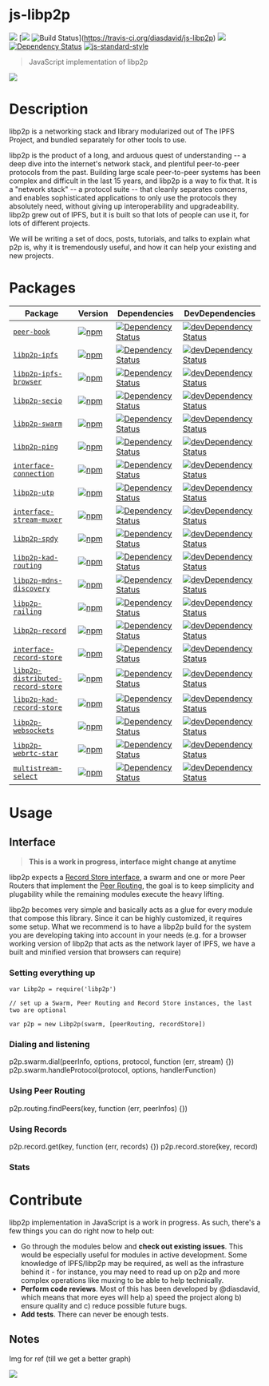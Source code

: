 js-libp2p
=========

[![](https://img.shields.io/badge/made%20by-Protocol%20Labs-blue.svg?style=flat-square)](http://ipn.io) [[![](https://img.shields.io/badge/freenode-%23ipfs-blue.svg?style=flat-square)](http://webchat.freenode.net/?channels=%23ipfs) ![Build Status](https://travis-ci.org/diasdavid/js-libp2p.svg?style=flat-square)](https://travis-ci.org/diasdavid/js-libp2p) ![](https://img.shields.io/badge/coverage-%3F-yellow.svg?style=flat-square) [![Dependency Status](https://david-dm.org/diasdavid/js-libp2p.svg?style=flat-square)](https://david-dm.org/diasdavid/js-libp2p) [![js-standard-style](https://img.shields.io/badge/code%20style-standard-brightgreen.svg?style=flat-square)](https://github.com/feross/standard)

> JavaScript implementation of libp2p

![](https://raw.githubusercontent.com/diasdavid/specs/libp2p-spec/protocol/network/figs/logo.png)

# Description

libp2p is a networking stack and library modularized out of The IPFS Project, and bundled separately for other tools to use.

libp2p is the product of a long, and arduous quest of understanding -- a deep dive into the internet's network stack, and plentiful peer-to-peer protocols from the past. Building large scale peer-to-peer systems has been complex and difficult in the last 15 years, and libp2p is a way to fix that. It is a "network stack" -- a protocol suite -- that cleanly separates concerns, and enables sophisticated applications to only use the protocols they absolutely need, without giving up interoperability and upgradeability. libp2p grew out of IPFS, but it is built so that lots of people can use it, for lots of different projects.

We will be writing a set of docs, posts, tutorials, and talks to explain what p2p is, why it is tremendously useful, and how it can help your existing and new projects.


# Packages
| Package | Version | Dependencies | DevDependencies |
|--------|-------|------------|----------|
| [`peer-book`](//github.com/libp2p/js-peer-book) | [![npm](https://img.shields.io/npm/v/peer-book.svg?maxAge=86400&style=flat-square)](//github.com/libp2p/js-peer-book/releases) | [![Dependency Status](https://david-dm.org/libp2p/js-peer-book.svg?style=flat-square)](https://david-dm.org/libp2p/js-peer-book) | [![devDependency Status](https://david-dm.org/libp2p/js-peer-book/dev-status.svg?style=flat-square)](https://david-dm.org/libp2p/js-peer-book?type=dev) |
| [`libp2p-ipfs`](//github.com/ipfs/js-libp2p-ipfs) | [![npm](https://img.shields.io/npm/v/libp2p-ipfs.svg?maxAge=86400&style=flat-square)](//github.com/ipfs/js-libp2p-ipfs/releases) | [![Dependency Status](https://david-dm.org/ipfs/js-libp2p-ipfs.svg?style=flat-square)](https://david-dm.org/ipfs/js-libp2p-ipfs) | [![devDependency Status](https://david-dm.org/ipfs/js-libp2p-ipfs/dev-status.svg?style=flat-square)](https://david-dm.org/ipfs/js-libp2p-ipfs?type=dev) |
| [`libp2p-ipfs-browser`](//github.com/ipfs/js-libp2p-ipfs-browser) | [![npm](https://img.shields.io/npm/v/libp2p-ipfs-browser.svg?maxAge=86400&style=flat-square)](//github.com/ipfs/js-libp2p-ipfs-browser/releases) | [![Dependency Status](https://david-dm.org/ipfs/js-libp2p-ipfs-browser.svg?style=flat-square)](https://david-dm.org/ipfs/js-libp2p-ipfs-browser) | [![devDependency Status](https://david-dm.org/ipfs/js-libp2p-ipfs-browser/dev-status.svg?style=flat-square)](https://david-dm.org/ipfs/js-libp2p-ipfs-browser?type=dev) |
| [`libp2p-secio`](//github.com/libp2p/js-libp2p-secio) | [![npm](https://img.shields.io/npm/v/libp2p-secio.svg?maxAge=86400&style=flat-square)](//github.com/libp2p/js-libp2p-secio/releases) | [![Dependency Status](https://david-dm.org/libp2p/js-libp2p-secio.svg?style=flat-square)](https://david-dm.org/libp2p/js-libp2p-secio) | [![devDependency Status](https://david-dm.org/libp2p/js-libp2p-secio/dev-status.svg?style=flat-square)](https://david-dm.org/libp2p/js-libp2p-secio?type=dev) |
| [`libp2p-swarm`](//github.com/diasdavid/js-libp2p-swarm) | [![npm](https://img.shields.io/npm/v/libp2p-swarm.svg?maxAge=86400&style=flat-square)](//github.com/diasdavid/js-libp2p-swarm/releases) | [![Dependency Status](https://david-dm.org/diasdavid/js-libp2p-swarm.svg?style=flat-square)](https://david-dm.org/diasdavid/js-libp2p-swarm) | [![devDependency Status](https://david-dm.org/diasdavid/js-libp2p-swarm/dev-status.svg?style=flat-square)](https://david-dm.org/diasdavid/js-libp2p-swarm?type=dev) |
| [`libp2p-ping`](//github.com/diasdavid/js-libp2p-ping) | [![npm](https://img.shields.io/npm/v/libp2p-ping.svg?maxAge=86400&style=flat-square)](//github.com/diasdavid/js-libp2p-ping/releases) | [![Dependency Status](https://david-dm.org/diasdavid/js-libp2p-ping.svg?style=flat-square)](https://david-dm.org/diasdavid/js-libp2p-ping) | [![devDependency Status](https://david-dm.org/diasdavid/js-libp2p-ping/dev-status.svg?style=flat-square)](https://david-dm.org/diasdavid/js-libp2p-ping?type=dev) |
| [`interface-connection`](//github.com/diasdavid/interface-connection) | [![npm](https://img.shields.io/npm/v/interface-connection.svg?maxAge=86400&style=flat-square)](//github.com/diasdavid/interface-connection/releases) | [![Dependency Status](https://david-dm.org/diasdavid/interface-connection.svg?style=flat-square)](https://david-dm.org/diasdavid/interface-connection) | [![devDependency Status](https://david-dm.org/diasdavid/interface-connection/dev-status.svg?style=flat-square)](https://david-dm.org/diasdavid/interface-connection?type=dev) |
| [`libp2p-utp`](//github.com/diasdavid/js-libp2p-utp) | [![npm](https://img.shields.io/npm/v/libp2p-utp.svg?maxAge=86400&style=flat-square)](//github.com/diasdavid/js-libp2p-utp/releases) | [![Dependency Status](https://david-dm.org/diasdavid/js-libp2p-utp.svg?style=flat-square)](https://david-dm.org/diasdavid/js-libp2p-utp) | [![devDependency Status](https://david-dm.org/diasdavid/js-libp2p-utp/dev-status.svg?style=flat-square)](https://david-dm.org/diasdavid/js-libp2p-utp?type=dev) |
| [`interface-stream-muxer`](//github.com/diasdavid/interface-stream-muxer) | [![npm](https://img.shields.io/npm/v/interface-stream-muxer.svg?maxAge=86400&style=flat-square)](//github.com/diasdavid/interface-stream-muxer/releases) | [![Dependency Status](https://david-dm.org/diasdavid/interface-stream-muxer.svg?style=flat-square)](https://david-dm.org/diasdavid/interface-stream-muxer) | [![devDependency Status](https://david-dm.org/diasdavid/interface-stream-muxer/dev-status.svg?style=flat-square)](https://david-dm.org/diasdavid/interface-stream-muxer?type=dev) |
| [`libp2p-spdy`](//github.com/diasdavid/js-libp2p-spdy) | [![npm](https://img.shields.io/npm/v/libp2p-spdy.svg?maxAge=86400&style=flat-square)](//github.com/diasdavid/js-libp2p-spdy/releases) | [![Dependency Status](https://david-dm.org/diasdavid/js-libp2p-spdy.svg?style=flat-square)](https://david-dm.org/diasdavid/js-libp2p-spdy) | [![devDependency Status](https://david-dm.org/diasdavid/js-libp2p-spdy/dev-status.svg?style=flat-square)](https://david-dm.org/diasdavid/js-libp2p-spdy?type=dev) |
| [`libp2p-kad-routing`](//github.com/diasdavid/js-libp2p-kad-routing) | [![npm](https://img.shields.io/npm/v/libp2p-kad-routing.svg?maxAge=86400&style=flat-square)](//github.com/diasdavid/js-libp2p-kad-routing/releases) | [![Dependency Status](https://david-dm.org/diasdavid/js-libp2p-kad-routing.svg?style=flat-square)](https://david-dm.org/diasdavid/js-libp2p-kad-routing) | [![devDependency Status](https://david-dm.org/diasdavid/js-libp2p-kad-routing/dev-status.svg?style=flat-square)](https://david-dm.org/diasdavid/js-libp2p-kad-routing?type=dev) |
| [`libp2p-mdns-discovery`](//github.com/diasdavid/js-libp2p-mdns-discovery) | [![npm](https://img.shields.io/npm/v/libp2p-mdns-discovery.svg?maxAge=86400&style=flat-square)](//github.com/diasdavid/js-libp2p-mdns-discovery/releases) | [![Dependency Status](https://david-dm.org/diasdavid/js-libp2p-mdns-discovery.svg?style=flat-square)](https://david-dm.org/diasdavid/js-libp2p-mdns-discovery) | [![devDependency Status](https://david-dm.org/diasdavid/js-libp2p-mdns-discovery/dev-status.svg?style=flat-square)](https://david-dm.org/diasdavid/js-libp2p-mdns-discovery?type=dev) |
| [`libp2p-railing`](//github.com/diasdavid/js-libp2p-railing) | [![npm](https://img.shields.io/npm/v/libp2p-railing.svg?maxAge=86400&style=flat-square)](//github.com/diasdavid/js-libp2p-railing/releases) | [![Dependency Status](https://david-dm.org/diasdavid/js-libp2p-railing.svg?style=flat-square)](https://david-dm.org/diasdavid/js-libp2p-railing) | [![devDependency Status](https://david-dm.org/diasdavid/js-libp2p-railing/dev-status.svg?style=flat-square)](https://david-dm.org/diasdavid/js-libp2p-railing?type=dev) |
| [`libp2p-record`](//github.com/diasdavid/js-libp2p-record) | [![npm](https://img.shields.io/npm/v/libp2p-record.svg?maxAge=86400&style=flat-square)](//github.com/diasdavid/js-libp2p-record/releases) | [![Dependency Status](https://david-dm.org/diasdavid/js-libp2p-record.svg?style=flat-square)](https://david-dm.org/diasdavid/js-libp2p-record) | [![devDependency Status](https://david-dm.org/diasdavid/js-libp2p-record/dev-status.svg?style=flat-square)](https://david-dm.org/diasdavid/js-libp2p-record?type=dev) |
| [`interface-record-store`](//github.com/diasdavid/interface-record-store) | [![npm](https://img.shields.io/npm/v/interface-record-store.svg?maxAge=86400&style=flat-square)](//github.com/diasdavid/interface-record-store/releases) | [![Dependency Status](https://david-dm.org/diasdavid/interface-record-store.svg?style=flat-square)](https://david-dm.org/diasdavid/interface-record-store) | [![devDependency Status](https://david-dm.org/diasdavid/interface-record-store/dev-status.svg?style=flat-square)](https://david-dm.org/diasdavid/interface-record-store?type=dev) |
| [`libp2p-distributed-record-store`](//github.com/diasdavid/js-libp2p-distributed-record-store) | [![npm](https://img.shields.io/npm/v/undefined.svg?maxAge=86400&style=flat-square)](//github.com/diasdavid/js-libp2p-distributed-record-store/releases) | [![Dependency Status](https://david-dm.org/diasdavid/js-libp2p-distributed-record-store.svg?style=flat-square)](https://david-dm.org/diasdavid/js-libp2p-distributed-record-store) | [![devDependency Status](https://david-dm.org/diasdavid/js-libp2p-distributed-record-store/dev-status.svg?style=flat-square)](https://david-dm.org/diasdavid/js-libp2p-distributed-record-store?type=dev) |
| [`libp2p-kad-record-store`](//github.com/diasdavid/js-libp2p-kad-record-store) | [![npm](https://img.shields.io/npm/v/libp2p-kad-record-store.svg?maxAge=86400&style=flat-square)](//github.com/diasdavid/js-libp2p-kad-record-store/releases) | [![Dependency Status](https://david-dm.org/diasdavid/js-libp2p-kad-record-store.svg?style=flat-square)](https://david-dm.org/diasdavid/js-libp2p-kad-record-store) | [![devDependency Status](https://david-dm.org/diasdavid/js-libp2p-kad-record-store/dev-status.svg?style=flat-square)](https://david-dm.org/diasdavid/js-libp2p-kad-record-store?type=dev) |
| [`libp2p-websockets`](//github.com/diasdavid/js-libp2p-websockets) | [![npm](https://img.shields.io/npm/v/libp2p-websockets.svg?maxAge=86400&style=flat-square)](//github.com/diasdavid/js-libp2p-websockets/releases) | [![Dependency Status](https://david-dm.org/diasdavid/js-libp2p-websockets.svg?style=flat-square)](https://david-dm.org/diasdavid/js-libp2p-websockets) | [![devDependency Status](https://david-dm.org/diasdavid/js-libp2p-websockets/dev-status.svg?style=flat-square)](https://david-dm.org/diasdavid/js-libp2p-websockets?type=dev) |
| [`libp2p-webrtc-star`](//github.com/libp2p/js-libp2p-webrtc-star) | [![npm](https://img.shields.io/npm/v/libp2p-webrtc-star.svg?maxAge=86400&style=flat-square)](//github.com/libp2p/js-libp2p-webrtc-star/releases) | [![Dependency Status](https://david-dm.org/libp2p/js-libp2p-webrtc-star.svg?style=flat-square)](https://david-dm.org/libp2p/js-libp2p-webrtc-star) | [![devDependency Status](https://david-dm.org/libp2p/js-libp2p-webrtc-star/dev-status.svg?style=flat-square)](https://david-dm.org/libp2p/js-libp2p-webrtc-star?type=dev) |
| [`multistream-select`](//github.com/diasdavid/js-multistream) | [![npm](https://img.shields.io/npm/v/multistream-select.svg?maxAge=86400&style=flat-square)](//github.com/diasdavid/js-multistream/releases) | [![Dependency Status](https://david-dm.org/diasdavid/js-multistream.svg?style=flat-square)](https://david-dm.org/diasdavid/js-multistream) | [![devDependency Status](https://david-dm.org/diasdavid/js-multistream/dev-status.svg?style=flat-square)](https://david-dm.org/diasdavid/js-multistream?type=dev) |

# Usage

## Interface

> **This is a work in progress, interface might change at anytime**

libp2p expects a [Record Store interface](https://github.com/diasdavid/abstract-record-store), a swarm and one or more Peer Routers that implement the [Peer Routing](https://github.com/diasdavid/abstract-peer-routing), the goal is to keep simplicity and plugability while the remaining modules execute the heavy lifting.

libp2p becomes very simple and basically acts as a glue for every module that compose this library. Since it can be highly customized, it requires some setup. What we recommend is to have a libp2p build for the system you are developing taking into account in your needs (e.g. for a browser working version of libp2p that acts as the network layer of IPFS, we have a built and minified version that browsers can require)

### Setting everything up

```
var Libp2p = require('libp2p')

// set up a Swarm, Peer Routing and Record Store instances, the last two are optional

var p2p = new Libp2p(swarm, [peerRouting, recordStore])
```

### Dialing and listening

p2p.swarm.dial(peerInfo, options, protocol, function (err, stream) {})
p2p.swarm.handleProtocol(protocol, options, handlerFunction)

### Using Peer Routing

p2p.routing.findPeers(key, function (err, peerInfos) {})

### Using Records

p2p.record.get(key, function (err, records) {})
p2p.record.store(key, record)

### Stats

# Contribute

libp2p implementation in JavaScript is a work in progress. As such, there's a few things you can do right now to help out:

 - Go through the modules below and **check out existing issues**. This would be especially useful for modules in active development. Some knowledge of IPFS/libp2p may be required, as well as the infrasture behind it - for instance, you may need to read up on p2p and more complex operations like muxing to be able to help technically.
 - **Perform code reviews**. Most of this has been developed by @diasdavid, which means that more eyes will help a) speed the project along b) ensure quality and c) reduce possible future bugs.
 - **Add tests**. There can never be enough tests.


## Notes

Img for ref (till we get a better graph)

![](https://cloud.githubusercontent.com/assets/1211152/9450620/a02e3a9c-4aa1-11e5-83fd-cd996a0a4b6f.png)
